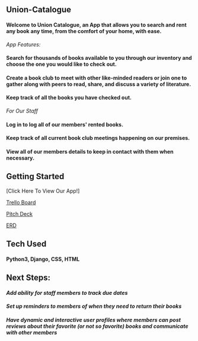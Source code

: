 ## Union-Catalogue
#### Welcome to Union Catalogue, an App that allows you to search and rent any book any time, from the comfort of your home, with ease. 
*App Features:*
#### Search for thousands of books available to you through our inventory and choose the one you would like to check out.
#### Create a book club to meet with other like-minded readers or join one to gather along with peers to read, share, and discuss a variety of literature.
#### Keep track of all the books you have checked out.
*For Our Staff*
#### Log in to log all of our members' rented books.
#### Keep track of all current book club meetings happening on our premises.
#### View all of our members details to keep in contact with them when necessary.



## Getting Started
[Click Here To View Our App!]

[Trello Board](https://trello.com/b/MVagzm9g/union-catalogue)

[Pitch Deck](https://docs.google.com/presentation/d/1eDjKFWBcT2CBWhQxp_nsNiDylSndEKTRI9-7g5bp8Wo/edit#slide=id.g10d852887bc_0_5)

[ERD](https://lucid.app/lucidchart/2e1e79dc-13e5-4715-bf45-93fc6a53c5e6/edit?beaconFlowId=13158A1892557ACC&invitationId=inv_97e1030e-972c-4028-9b87-6816038fe0af&page=WYXA41Uu2XkS#)



## Tech Used 
#### Python3, Django, CSS, HTML

## Next Steps:
#### *Add ability for staff members to track due dates*
#### *Set up reminders to members of when they need to return their books*
#### *Have dynamic and interactive user profiles where members can post reviews about their favorite (or not so favorite) books and communicate with other members*  




